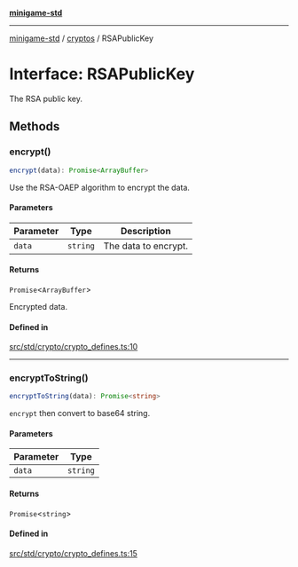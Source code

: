 [**minigame-std**](../../../README.md)

***

[minigame-std](../../../README.md) / [cryptos](../README.md) / RSAPublicKey

# Interface: RSAPublicKey

The RSA public key.

## Methods

### encrypt()

```ts
encrypt(data): Promise<ArrayBuffer>
```

Use the RSA-OAEP algorithm to encrypt the data.

#### Parameters

| Parameter | Type | Description |
| ------ | ------ | ------ |
| `data` | `string` | The data to encrypt. |

#### Returns

`Promise`\<`ArrayBuffer`\>

Encrypted data.

#### Defined in

[src/std/crypto/crypto\_defines.ts:10](https://github.com/JiangJie/minigame-std/blob/eeac001add8ab13d21bab6e48cf53f07cd0a9aad/src/std/crypto/crypto_defines.ts#L10)

***

### encryptToString()

```ts
encryptToString(data): Promise<string>
```

`encrypt` then convert to base64 string.

#### Parameters

| Parameter | Type |
| ------ | ------ |
| `data` | `string` |

#### Returns

`Promise`\<`string`\>

#### Defined in

[src/std/crypto/crypto\_defines.ts:15](https://github.com/JiangJie/minigame-std/blob/eeac001add8ab13d21bab6e48cf53f07cd0a9aad/src/std/crypto/crypto_defines.ts#L15)
